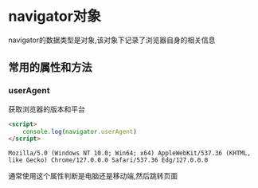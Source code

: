 # navigator对象

navigator的数据类型是对象,该对象下记录了浏览器自身的相关信息

## 常用的属性和方法

### userAgent

获取浏览器的版本和平台

```html
<script>
    console.log(navigator.userAgent)
</script>
```

`Mozilla/5.0 (Windows NT 10.0; Win64; x64) AppleWebKit/537.36 (KHTML, like Gecko) Chrome/127.0.0.0 Safari/537.36 Edg/127.0.0.0`

通常使用这个属性判断是电脑还是移动端,然后跳转页面
